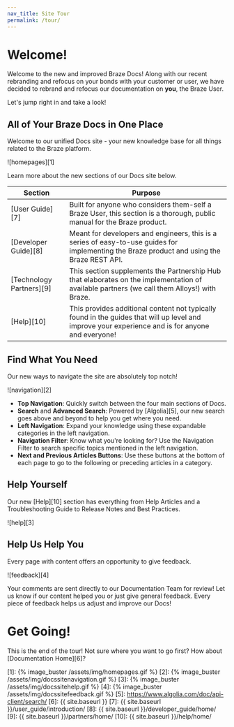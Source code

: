 ```yaml
---
nav_title: Site Tour
permalink: /tour/
---
```


# Welcome!

Welcome to the new and improved Braze Docs! Along with our recent rebranding and refocus on your bonds with your customer or user, we have decided to rebrand and refocus our documentation on __you__, the Braze User.

Let's jump right in and take a look!

## All of Your Braze Docs in One Place

Welcome to our unified Docs site - your new knowledge base for all things related to the Braze platform.

![homepages][1]

Learn more about the new sections of our Docs site below.

| Section | Purpose |
|---|---|
| [User Guide][7] | Built for anyone who considers them-self a Braze User, this section is a thorough, public manual for the Braze product. |
| [Developer Guide][8]	| Meant for developers and engineers, this is a series of easy-to-use guides for implementing the Braze product and using the Braze REST API. |
| [Technology Partners][9]	| This section supplements the Partnership Hub that elaborates on the implementation of available partners (we call them Alloys!) with Braze.	|
| [Help][10] | This provides additional content not typically found in the guides that will up level and improve your experience and is for anyone and everyone! |

## Find What You Need

Our new ways to navigate the site are absolutely top notch!

![navigation][2]

* __Top Navigation__: Quickly switch between the four main sections of Docs.
* __Search__ and __Advanced Search__: Powered by [Algolia][5], our new search goes above and beyond to help you get where you need.
* __Left Navigation__: Expand your knowledge using these expandable categories in the left navigation.
* __Navigation Filter__: Know what you're looking for? Use the Navigation Filter to search specific topics mentioned in the left navigation.
* __Next and Previous Articles Buttons__: Use these buttons at the bottom of each page to go to the following or preceding articles in a category.

## Help Yourself

Our new [Help][10] section has everything from Help Articles and a Troubleshooting Guide to Release Notes and Best Practices.

![help][3]

## Help Us Help You

Every page with content offers an opportunity to give feedback.

![feedback][4]

Your comments are sent directly to our Documentation Team for review! Let us know if our content helped you or just give general feedback. Every piece of feedback helps us adjust and improve our Docs!

# Get Going!

This is the end of the tour! Not sure where you want to go first? How about [Documentation Home][6]?

[1]: {% image_buster /assets/img/homepages.gif %}
[2]: {% image_buster /assets/img/docssitenavigation.gif %}
[3]: {% image_buster /assets/img/docssitehelp.gif %}
[4]: {% image_buster /assets/img/docssitefeedback.gif %}
[5]: https://www.algolia.com/doc/api-client/search/
[6]: {{ site.baseurl }}
[7]: {{ site.baseurl }}/user_guide/introduction/
[8]: {{ site.baseurl }}/developer_guide/home/
[9]: {{ site.baseurl }}/partners/home/
[10]: {{ site.baseurl }}/help/home/
